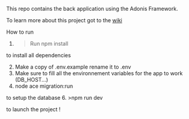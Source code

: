 This repo contains the back application using the Adonis Framework.

To learn more about this project got to the [wiki](https://github.com/Melomania-be/back/wiki)

How to run

1. >Run npm install
    
to install all dependencies

2. Make a copy of .env.example rename it to .env
3. Make sure to fill all the environnement variables for the app to work (DB_HOST...)
4. node ace migration:run

to setup the database
6. >npm run dev

to launch the project !

